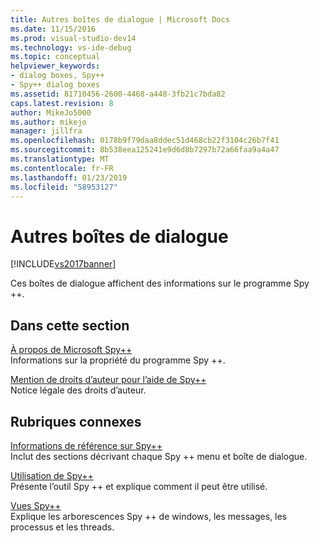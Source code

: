 ```yaml
---
title: Autres boîtes de dialogue | Microsoft Docs
ms.date: 11/15/2016
ms.prod: visual-studio-dev14
ms.technology: vs-ide-debug
ms.topic: conceptual
helpviewer_keywords:
- dialog boxes, Spy++
- Spy++ dialog boxes
ms.assetid: 81710456-2600-4468-a448-3fb21c7bda82
caps.latest.revision: 8
author: MikeJo5000
ms.author: mikejo
manager: jillfra
ms.openlocfilehash: 0178b9f79daa8ddec51d468cb22f3104c26b7f41
ms.sourcegitcommit: 8b538eea125241e9d6d8b7297b72a66faa9a4a47
ms.translationtype: MT
ms.contentlocale: fr-FR
ms.lasthandoff: 01/23/2019
ms.locfileid: "58953127"
---
```

# <a name="other-dialog-boxes"></a>Autres boîtes de dialogue
[!INCLUDE[vs2017banner](../includes/vs2017banner.md)]

Ces boîtes de dialogue affichent des informations sur le programme Spy ++.  
  
## <a name="in-this-section"></a>Dans cette section  
 [À propos de Microsoft Spy++](../debugger/about-microsoft-spy-increment.md)  
 Informations sur la propriété du programme Spy ++.  
  
 [Mention de droits d’auteur pour l’aide de Spy++](../debugger/copyright-notice-for-spy-increment-help.md)  
 Notice légale des droits d’auteur.  
  
## <a name="related-sections"></a>Rubriques connexes  
 [Informations de référence sur Spy++](../debugger/spy-increment-reference.md)  
 Inclut des sections décrivant chaque Spy ++ menu et boîte de dialogue.  
  
 [Utilisation de Spy++](../debugger/using-spy-increment.md)  
 Présente l’outil Spy ++ et explique comment il peut être utilisé.  
  
 [Vues Spy++](../debugger/spy-increment-views.md)  
 Explique les arborescences Spy ++ de windows, les messages, les processus et les threads.
